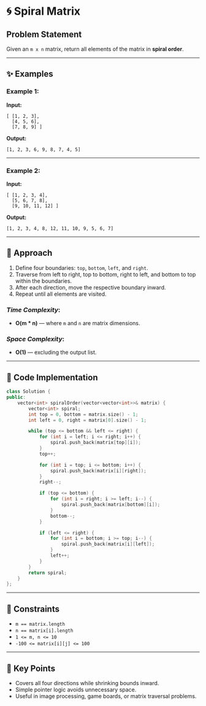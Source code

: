 # 🌀 Spiral Matrix

## Problem Statement

Given an `m x n` matrix, return all elements of the matrix in **spiral order**.

---

## ✨ Examples

### Example 1:

**Input:**
```
[ [1, 2, 3],
  [4, 5, 6],
  [7, 8, 9] ]
```

**Output:**
```
[1, 2, 3, 6, 9, 8, 7, 4, 5]
```

---

### Example 2:

**Input:**
```
[ [1, 2, 3, 4],
  [5, 6, 7, 8],
  [9, 10, 11, 12] ]
```

**Output:**
```
[1, 2, 3, 4, 8, 12, 11, 10, 9, 5, 6, 7]
```

---

## 🚀 Approach

1. Define four boundaries: `top`, `bottom`, `left`, and `right`.
2. Traverse from left to right, top to bottom, right to left, and bottom to top within the boundaries.
3. After each direction, move the respective boundary inward.
4. Repeat until all elements are visited.

### *Time Complexity*:
- **O(m * n)** — where `m` and `n` are matrix dimensions.

### *Space Complexity*:
- **O(1)** — excluding the output list.

---

## 🔢 Code Implementation

```cpp
class Solution {
public:
    vector<int> spiralOrder(vector<vector<int>>& matrix) {
        vector<int> spiral;
        int top = 0, bottom = matrix.size() - 1;
        int left = 0, right = matrix[0].size() - 1;

        while (top <= bottom && left <= right) {
            for (int i = left; i <= right; i++) {
                spiral.push_back(matrix[top][i]);
            }
            top++;

            for (int i = top; i <= bottom; i++) {
                spiral.push_back(matrix[i][right]);
            }
            right--;

            if (top <= bottom) {
                for (int i = right; i >= left; i--) {
                    spiral.push_back(matrix[bottom][i]);
                }
                bottom--;
            }

            if (left <= right) {
                for (int i = bottom; i >= top; i--) {
                    spiral.push_back(matrix[i][left]);
                }
                left++;
            }
        }
        return spiral;
    }
};
```

---

## 🔧 Constraints

- `m == matrix.length`
- `n == matrix[i].length`
- `1 <= m, n <= 10`
- `-100 <= matrix[i][j] <= 100`

---

## 🌟 Key Points

- Covers all four directions while shrinking bounds inward.
- Simple pointer logic avoids unnecessary space.
- Useful in image processing, game boards, or matrix traversal problems.
